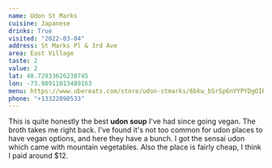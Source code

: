 ```yaml
---
name: Udon St Marks
cuisine: Japanese
drinks: True
visited: "2022-03-04"
address: St Marks Pl & 3rd Ave
area: East Village
taste: 2
value: 2
lat: 40.72933626238745
lon: -73.98911013489163
menu: https://www.ubereats.com/store/udon-stmarks/6bkw_bSrSp6nYYPYDgOIRQ
phone: "+13322090533"
---
```


This is quite honestly the best **udon soup** I've had since going vegan. The broth takes me right back. I've found it's not too common for udon places to have vegan options, and here they have a bunch. I got the sensai udon which came with mountain vegetables. Also the place is fairly cheap, I think I paid around $12.
